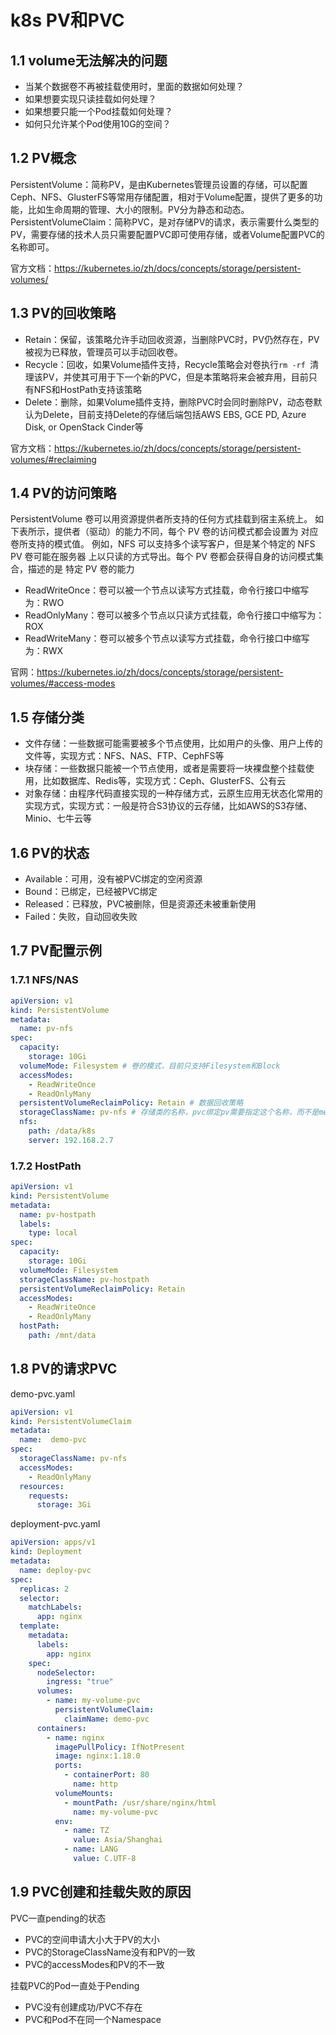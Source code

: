 # k8s PV和PVC

## 1.1 volume无法解决的问题

- 当某个数据卷不再被挂载使用时，里面的数据如何处理？
- 如果想要实现只读挂载如何处理？
- 如果想要只能一个Pod挂载如何处理？
- 如何只允许某个Pod使用10G的空间？

## 1.2 PV概念

PersistentVolume：简称PV，是由Kubernetes管理员设置的存储，可以配置Ceph、NFS、GlusterFS等常用存储配置，相对于Volume配置，提供了更多的功能，比如生命周期的管理、大小的限制。PV分为静态和动态。
PersistentVolumeClaim：简称PVC，是对存储PV的请求，表示需要什么类型的PV，需要存储的技术人员只需要配置PVC即可使用存储，或者Volume配置PVC的名称即可。

官方文档：https://kubernetes.io/zh/docs/concepts/storage/persistent-volumes/

## 1.3 PV的回收策略

- Retain：保留，该策略允许手动回收资源，当删除PVC时，PV仍然存在，PV被视为已释放，管理员可以手动回收卷。
- Recycle：回收，如果Volume插件支持，Recycle策略会对卷执行`rm -rf `清理该PV，并使其可用于下一个新的PVC，但是本策略将来会被弃用，目前只有NFS和HostPath支持该策略
- Delete：删除，如果Volume插件支持，删除PVC时会同时删除PV，动态卷默认为Delete，目前支持Delete的存储后端包括AWS EBS, GCE PD, Azure Disk, or OpenStack Cinder等

官方文档：https://kubernetes.io/zh/docs/concepts/storage/persistent-volumes/#reclaiming

## 1.4 PV的访问策略

PersistentVolume 卷可以用资源提供者所支持的任何方式挂载到宿主系统上。 如下表所示，提供者（驱动）的能力不同，每个 PV 卷的访问模式都会设置为 对应卷所支持的模式值。 例如，NFS 可以支持多个读写客户，但是某个特定的 NFS PV 卷可能在服务器 上以只读的方式导出。每个 PV 卷都会获得自身的访问模式集合，描述的是 特定 PV 卷的能力

- ReadWriteOnce：卷可以被一个节点以读写方式挂载，命令行接口中缩写为：RWO
- ReadOnlyMany：卷可以被多个节点以只读方式挂载，命令行接口中缩写为：ROX 
- ReadWriteMany：卷可以被多个节点以读写方式挂载，命令行接口中缩写为：RWX

官网：https://kubernetes.io/zh/docs/concepts/storage/persistent-volumes/#access-modes

## 1.5 存储分类

- 文件存储：一些数据可能需要被多个节点使用，比如用户的头像、用户上传的文件等，实现方式：NFS、NAS、FTP、CephFS等
- 块存储：一些数据只能被一个节点使用，或者是需要将一块裸盘整个挂载使用，比如数据库、Redis等，实现方式：Ceph、GlusterFS、公有云
- 对象存储：由程序代码直接实现的一种存储方式，云原生应用无状态化常用的实现方式，实现方式：一般是符合S3协议的云存储，比如AWS的S3存储、Minio、七牛云等

## 1.6 PV的状态

- Available：可用，没有被PVC绑定的空闲资源
- Bound：已绑定，已经被PVC绑定
- Released：已释放，PVC被删除，但是资源还未被重新使用
- Failed：失败，自动回收失败

## 1.7 PV配置示例

### 1.7.1 NFS/NAS

```yaml
apiVersion: v1
kind: PersistentVolume
metadata:
  name: pv-nfs
spec:
  capacity:
    storage: 10Gi
  volumeMode: Filesystem # 卷的模式，目前只支持Filesystem和Block
  accessModes:
    - ReadWriteOnce
    - ReadOnlyMany
  persistentVolumeReclaimPolicy: Retain # 数据回收策略
  storageClassName: pv-nfs # 存储类的名称，pvc绑定pv需要指定这个名称，而不是metadata中的name
  nfs:
    path: /data/k8s
    server: 192.168.2.7
```

### 1.7.2 HostPath

```yaml
apiVersion: v1
kind: PersistentVolume
metadata:
  name: pv-hostpath
  labels:
    type: local
spec:
  capacity:
    storage: 10Gi
  volumeMode: Filesystem
  storageClassName: pv-hostpath
  persistentVolumeReclaimPolicy: Retain
  accessModes:
    - ReadWriteOnce
    - ReadOnlyMany
  hostPath:
    path: /mnt/data
```

## 1.8 PV的请求PVC

demo-pvc.yaml

```yaml
apiVersion: v1
kind: PersistentVolumeClaim
metadata:
  name:  demo-pvc
spec:
  storageClassName: pv-nfs
  accessModes:
    - ReadOnlyMany
  resources:
    requests:
      storage: 3Gi
```

deployment-pvc.yaml

```yaml
apiVersion: apps/v1
kind: Deployment
metadata:
  name: deploy-pvc
spec:
  replicas: 2
  selector:
    matchLabels:
      app: nginx
  template:
    metadata:
      labels:
        app: nginx
    spec:
      nodeSelector:
        ingress: "true"
      volumes:
        - name: my-volume-pvc
          persistentVolumeClaim:
            claimName: demo-pvc
      containers:
        - name: nginx
          imagePullPolicy: IfNotPresent
          image: nginx:1.18.0
          ports:
            - containerPort: 80
              name: http
          volumeMounts:
            - mountPath: /usr/share/nginx/html
              name: my-volume-pvc
          env:
            - name: TZ
              value: Asia/Shanghai
            - name: LANG
              value: C.UTF-8
```

## 1.9 PVC创建和挂载失败的原因

PVC一直pending的状态

- PVC的空间申请大小大于PV的大小
- PVC的StorageClassName没有和PV的一致
- PVC的accessModes和PV的不一致

挂载PVC的Pod一直处于Pending

- PVC没有创建成功/PVC不存在
- PVC和Pod不在同一个Namespace